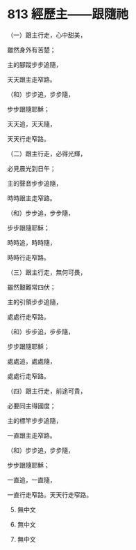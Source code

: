 # 813 經歷主——跟隨祂

（一）跟主行走，心中甜美，

雖然身外有苦楚；

主的腳蹤步步追隨，

天天跟主走窄路。

（和）步步追，步步隨，

步步跟隨耶穌；

天天追，天天隨，

天天行走窄路。

（二）跟主行走，必得光輝，

必見晨光到日午；

主的聲音步步追隨，

時時跟主走窄路。

（和）步步追，步步隨，

步步跟隨耶穌；

時時追，時時隨，

時時行走窄路。

（三）跟主行走，無何可畏，

雖然艱難常四伏；

主的引領步步追隨，

處處行走窄路。

（和）步步追，步步隨，

步步跟隨耶穌；

處處追，處處隨，

處處行走窄路。

（四）跟主行走，前途可貴，

必要同主得國度；

主的標竿步步追隨，

一直跟主走窄路。

（和）步步追，步步隨，

步步跟隨耶穌；

一直追，一直隨，

一直行走窄路。天天行走窄路。

5. 無中文

6. 無中文

7. 無中文

